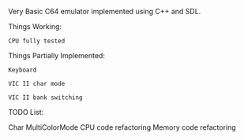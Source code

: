 Very Basic C64 emulator implemented using C++ and SDL.


Things Working:

    CPU fully tested

Things Partially Implemented:

    Keyboard

    VIC II char mode

    VIC II bank switching


TODO List:

Char MultiColorMode 
CPU code refactoring
Memory code refactoring